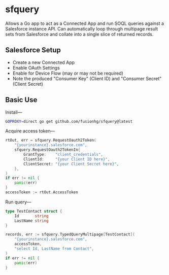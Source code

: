 # sfquery

Allows a Go app to act as a Connected App and run SOQL queries against a Salesforce instance API.  Can automatically loop through multipage result sets from Salesforce and collate into a single slice of returned records.

## Salesforce Setup

* Create a new Connected App
* Enable OAuth Settings
* Enable for Device Flow (may or may not be required)
* Note the produced "Consumer Key" (Client ID) and "Consumer Secret" (Client Secret)

## Basic Use

Install—
```bash
GOPROXY=direct go get github.com/fusionhg/sfquery@latest
```

Acquire access token—
```go
rtOut, err = sfquery.RequestOauth2Token(
    "{yourinstance}.salesforce.com",
    sfquery.RequestOauth2TokenIn{
        GrantType:    "client_credentials",
        ClientId:     "{your Client ID here}",
        ClientSecret: "{your Client Secret here}",
    },
)
if err != nil {
    panic(err)
}
accessToken := rtOut.AccessToken
```

Run query—
```go
type TestContact struct {
	Id       string
	LastName string
}

records, err := sfquery.TypedQueryMultipage[TestContact](
    "{yourinstance}.salesforce.com",
    accessToken,
    "select Id, LastName from Contact",
)
if err != nil {
    panic(err)
}
```
